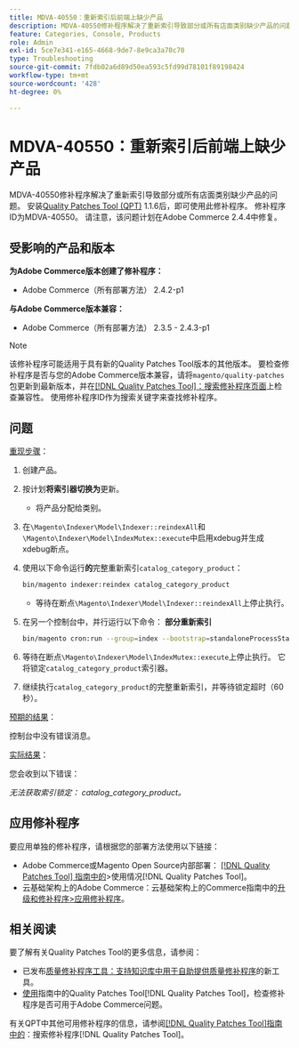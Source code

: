 ```yaml
---
title: MDVA-40550：重新索引后前端上缺少产品
description: MDVA-40550修补程序解决了重新索引导致部分或所有店面类别缺少产品的问题。 安装[Quality Patches Tool (QPT)](https://experienceleague.adobe.com/en/docs/commerce-operations/tools/quality-patches-tool/quality-patches-tool-to-self-serve-quality-patches) 1.1.6后，即可使用此修补程序。 修补程序ID为MDVA-40550。 请注意，该问题计划在Adobe Commerce 2.4.4中修复。
feature: Categories, Console, Products
role: Admin
exl-id: 5ce7e341-e165-4668-9de7-8e9ca3a70c70
type: Troubleshooting
source-git-commit: 7fdb02a6d89d50ea593c5fd99d78101f89198424
workflow-type: tm+mt
source-wordcount: '428'
ht-degree: 0%

---
```


# MDVA-40550：重新索引后前端上缺少产品

MDVA-40550修补程序解决了重新索引导致部分或所有店面类别缺少产品的问题。 安装[Quality Patches Tool (QPT)](https://experienceleague.adobe.com/en/docs/commerce-operations/tools/quality-patches-tool/quality-patches-tool-to-self-serve-quality-patches) 1.1.6后，即可使用此修补程序。 修补程序ID为MDVA-40550。 请注意，该问题计划在Adobe Commerce 2.4.4中修复。

## 受影响的产品和版本

**为Adobe Commerce版本创建了修补程序：**

* Adobe Commerce（所有部署方法） 2.4.2-p1

**与Adobe Commerce版本兼容：**

* Adobe Commerce（所有部署方法） 2.3.5 - 2.4.3-p1

>[!NOTE]
>
>该修补程序可能适用于具有新的Quality Patches Tool版本的其他版本。 要检查修补程序是否与您的Adobe Commerce版本兼容，请将`magento/quality-patches`包更新到最新版本，并在[[!DNL Quality Patches Tool]：搜索修补程序页面](https://experienceleague.adobe.com/en/docs/commerce-operations/tools/quality-patches-tool/quality-patches-tool-to-self-serve-quality-patches)上检查兼容性。 使用修补程序ID作为搜索关键字来查找修补程序。

## 问题

<u>重现步骤</u>：

1. 创建产品。
1. 按计划&#x200B;**将索引器切换为**&#x200B;更新。
   * 将产品分配给类别。
1. 在`\Magento\Indexer\Model\Indexer::reindexAll`和`\Magento\Indexer\Model\IndexMutex::execute`中启用xdebug并生成xdebug断点。
1. 使用以下命令运行&#x200B;**的**&#x200B;完整重新索引`catalog_category_product`：

   ```bash
   bin/magento indexer:reindex catalog_category_product
   ```

   * 等待在断点`\Magento\Indexer\Model\Indexer::reindexAll`上停止执行。

1. 在另一个控制台中，并行运行以下命令： **部分重新索引**

   ```bash
   bin/magento cron:run --group=index --bootstrap=standaloneProcessStarted=1
   ```

1. 等待在断点`\Magento\Indexer\Model\IndexMutex::execute`上停止执行。 它将锁定`catalog_category_product`索引器。
1. 继续执行`catalog_category_product`的完整重新索引，并等待锁定超时（60秒）。

<u>预期的结果</u>：

控制台中没有错误消息。

<u>实际结果</u>：

您会收到以下错误：

*无法获取索引锁定： catalog_category_product。*

## 应用修补程序

要应用单独的修补程序，请根据您的部署方法使用以下链接：

* Adobe Commerce或Magento Open Source内部部署： [[!DNL Quality Patches Tool] 指南中的](/help/tools/quality-patches-tool/usage.md)>使用情况[!DNL Quality Patches Tool]。
* 云基础架构上的Adobe Commerce：云基础架构上的Commerce指南中的[升级和修补程序>应用修补程序](https://experienceleague.adobe.com/docs/commerce-cloud-service/user-guide/develop/upgrade/apply-patches.html)。

## 相关阅读

要了解有关Quality Patches Tool的更多信息，请参阅：

* 已发布[质量修补程序工具：支持知识库中用于自助提供质量修补程序](https://experienceleague.adobe.com/en/docs/commerce-operations/tools/quality-patches-tool/quality-patches-tool-to-self-serve-quality-patches)的新工具。
* [使用](/help/tools/quality-patches-tool/patches-available-in-qpt/check-patch-for-magento-issue-with-magento-quality-patches.md)指南中的Quality Patches Tool[!DNL Quality Patches Tool]，检查修补程序是否可用于Adobe Commerce问题。

有关QPT中其他可用修补程序的信息，请参阅[[!DNL Quality Patches Tool]指南中的](https://experienceleague.adobe.com/tools/commerce-quality-patches/index.html)：搜索修补程序[!DNL Quality Patches Tool]。
